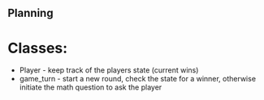 ## Planning 
# Classes:
* Player - keep track of the players state (current wins)
* game_turn - start a new round, check the state for a winner, otherwise initiate the math question to ask the player
